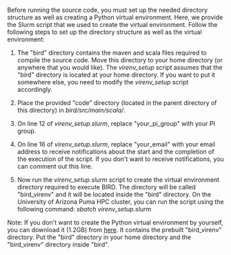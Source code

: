 Before running the source code, you must set up the needed directory structure as well as creating a Python virtual environment. Here, we provide the Slurm script that we used to create the virtual environment. Follow the following steps to set up the directory structure as well as the virtual environment:

1. The "bird" directory contains the maven and scala files required to compile the source code. Move this directory to your home directory (or anywhere that you would like). The *virenv_setup* script assumes that the "bird" directory is located at your home directory. If you want to put it somewhere else, you need to modify the *virenv_setup* script accordingly. 

2. Place the provided "code" directory (located in the parent directory of this directory) in *bird/src/main/scala/*.

3. On line 12 of *virenv_setup.slurm*, replace "your_pi_group" with your PI group. 

4. On line 16 of *virenv_setup.slurm*, replace "your_email" with your email address to receive notifications about the start and the completion of the execution of the script. If you don't want to receive notifications, you can comment out this line. 

5. Now run the *virenv_setup.slurm* script to create the virtual environment directory required to execute BIRD. The directory will be called "bird_virenv" and it will be located inside the "bird" directory. On the University of Arizona Puma HPC cluster, you can run the script using the following command: *sbatch virenv_setup.slurm*

Note: If you don't want to create the Python virtual environment by yourself, you can download it (1.2GB) from [here](). It contains the prebuilt "bird_virenv" directory. Put the "bird" directory in your home directory and the "bird_virenv" directory inside "bird".
